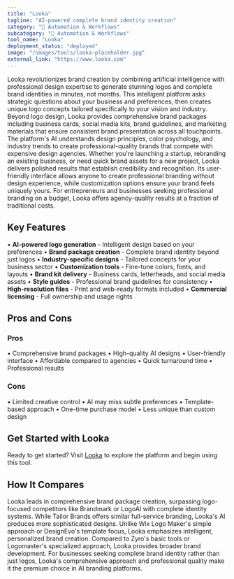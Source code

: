 ```yaml
---
title: "Looka"
tagline: "AI-powered complete brand identity creation"
category: "🔄 Automation & Workflows"
subcategory: "🔄 Automation & Workflows"
tool_name: "Looka"
deployment_status: "deployed"
image: "/images/tools/looka-placeholder.jpg"
external_link: "https://www.looka.com"
---
```

Looka revolutionizes brand creation by combining artificial intelligence with professional design expertise to generate stunning logos and complete brand identities in minutes, not months. This intelligent platform asks strategic questions about your business and preferences, then creates unique logo concepts tailored specifically to your vision and industry. Beyond logo design, Looka provides comprehensive brand packages including business cards, social media kits, brand guidelines, and marketing materials that ensure consistent brand presentation across all touchpoints. The platform's AI understands design principles, color psychology, and industry trends to create professional-quality brands that compete with expensive design agencies. Whether you're launching a startup, rebranding an existing business, or need quick brand assets for a new project, Looka delivers polished results that establish credibility and recognition. Its user-friendly interface allows anyone to create professional branding without design experience, while customization options ensure your brand feels uniquely yours. For entrepreneurs and businesses seeking professional branding on a budget, Looka offers agency-quality results at a fraction of traditional costs.

## Key Features

• **AI-powered logo generation** - Intelligent design based on your preferences
• **Brand package creation** - Complete brand identity beyond just logos
• **Industry-specific designs** - Tailored concepts for your business sector
• **Customization tools** - Fine-tune colors, fonts, and layouts
• **Brand kit delivery** - Business cards, letterheads, and social media assets
• **Style guides** - Professional brand guidelines for consistency
• **High-resolution files** - Print and web-ready formats included
• **Commercial licensing** - Full ownership and usage rights

## Pros and Cons

### Pros
• Comprehensive brand packages
• High-quality AI designs
• User-friendly interface
• Affordable compared to agencies
• Quick turnaround time
• Professional results

### Cons
• Limited creative control
• AI may miss subtle preferences
• Template-based approach
• One-time purchase model
• Less unique than custom design

## Get Started with Looka

Ready to get started? Visit [Looka](https://www.looka.com) to explore the platform and begin using this tool.

## How It Compares

Looka leads in comprehensive brand package creation, surpassing logo-focused competitors like Brandmark or LogoAI with complete identity systems. While Tailor Brands offers similar full-service branding, Looka's AI produces more sophisticated designs. Unlike Wix Logo Maker's simple approach or DesignEvo's template focus, Looka emphasizes intelligent, personalized brand creation. Compared to Zyro's basic tools or Logomaster's specialized approach, Looka provides broader brand development. For businesses seeking complete brand identity rather than just logos, Looka's comprehensive approach and professional quality make it the premium choice in AI branding platforms.